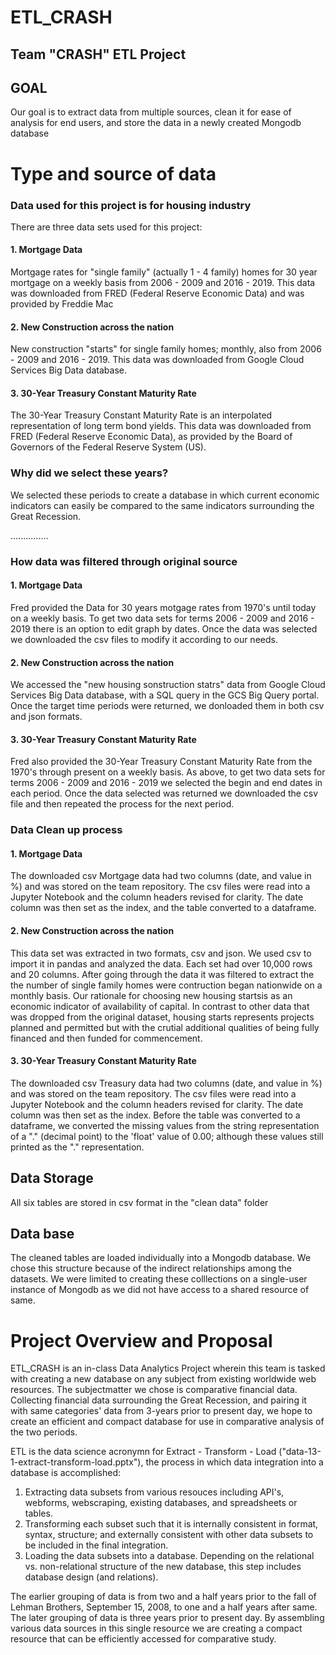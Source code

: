 # ETL_CRASH
 
## Team "CRASH" ETL Project

## GOAL

Our goal is to extract data from multiple sources, clean it for ease of analysis for end users, and store the data in a newly created Mongodb database

# Type and source of data

### Data used for this project is for housing industry

There are three data sets used for this project:

#### 1. Mortgage Data
Mortgage rates for "single family" (actually 1 - 4 family) homes for 30 year mortgage on a weekly basis from 2006 - 2009 and 2016 - 2019. This data was downloaded from FRED (Federal Reserve Economic Data) and was provided by Freddie Mac

#### 2. New Construction across the nation
New construction "starts" for single family homes; monthly, also from 2006 - 2009 and 2016 - 2019. This data was downloaded from Google Cloud Services Big Data database.

#### 3. 30-Year Treasury Constant Maturity Rate
The 30-Year Treasury Constant Maturity Rate is an interpolated representation of long term bond yields. This data was downloaded from FRED (Federal Reserve Economic Data), as provided by the Board of Governors of the Federal Reserve System (US).


### Why did we select these years?
We selected these periods to create a database in which current economic indicators can easily be compared to the same indicators surrounding the Great Recession.

...............


### How data was filtered through original source 
#### 1. Mortgage Data
Fred provided the Data for 30 years motgage rates from 1970's until today on a weekly basis. To get two data sets for terms 2006 - 2009 and 2016 - 2019 there is an option to edit graph by dates. Once the data was selected we downloaded the csv files to modify it according to our needs.


#### 2. New Construction across the nation
We accessed the "new housing sonstruction statrs" data from Google Cloud Services Big Data database, with a SQL query in the GCS Big Query portal. Once the target time periods were returned, we donloaded them in both csv and json formats. 


#### 3. 30-Year Treasury Constant Maturity Rate
Fred also provided the 30-Year Treasury Constant Maturity Rate from the 1970's through present on a weekly basis. As above, to get two data sets for terms 2006 - 2009 and 2016 - 2019 we selected the begin and end dates in each period. Once the data selected was returned we downloaded the csv file and then repeated the process for the next period.

### Data Clean up process

#### 1. Mortgage Data
The downloaded csv Mortgage data had two columns (date, and value in %) and was stored on the team repository. The csv files were read into a Jupyter Notebook and the column headers revised for clarity. The date column was then set as the index, and the table converted to a dataframe. 


#### 2. New Construction across the nation
This data set was extracted in two formats, csv and json. We used csv to import it in pandas and analyzed the data. Each set had over 10,000 rows and 20 columns. After going through the data it was filtered to extract the the number of single family homes were contruction began nationwide on a monthly basis. Our rationale for choosing new housing startsis as an economic indicator of availability of capital. In contrast to other data that was dropped from the original dataset, housing starts represents projects planned and permitted but with the crutial additional qualities of being fully financed and then funded for commencement.

#### 3. 30-Year Treasury Constant Maturity Rate
The downloaded csv Treasury data had two columns (date, and value in %) and was stored on the team repository. The csv files were read into a Jupyter Notebook and the column headers revised for clarity. The date column was then set as the index. Before the table was converted to a dataframe, we converted the missing values from the string representation of a "." (decimal point) to the 'float' value of 0.00; although these values still printed as the "." representation.


## Data Storage
All six tables are stored in csv format in the "clean data" folder 

## Data base 
The cleaned tables are loaded individually into a Mongodb database. We chose this structure because of the indirect relationships among the datasets. We were limited to creating these colllections on a single-user instance of Mongodb as we did not have access to a shared resource of same.



# Project Overview and Proposal
 ETL_CRASH is an in-class Data Analytics Project wherein this team is tasked with creating a new database on any subject from existing worldwide web resources. The subjectmatter we chose is comparative financial data. Collecting financial data surrounding the Great Recession, and pairing it with same categories' data from 3-years prior to present day, we hope to create an efficient and compact database for use in comparative analysis of the two periods.

 ETL is the data science acronymn for Extract - Transform - Load ("data-13-1-extract-transform-load.pptx"), the process in which data integration into a database is accomplished: 
 1) Extracting data subsets from various resouces including API's, webforms, webscraping, existing databases, and spreadsheets or tables.
 2) Transforming each subset such that it is internally consistent in format, syntax, structure; and externally consistent with other data subsets to be included in the final integration. 
 3) Loading the data subsets into a database. Depending on the relational vs. non-relational structure of the new database, this step includes database design (and relations).

The earlier grouping of data is from two and a half years prior to the fall of Lehman Brothers, September 15, 2008, to one and a half years after same. The later grouping of data is three years prior to present day. By assembling various data sources in this single resource we are creating a compact resource that can be efficiently accessed for comparative study. 

